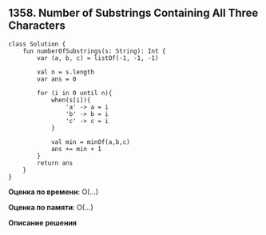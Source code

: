 ## 1358. Number of Substrings Containing All Three Characters


```
class Solution {
    fun numberOfSubstrings(s: String): Int {
        var (a, b, c) = listOf(-1, -1, -1)

        val n = s.length
        var ans = 0

        for (i in 0 until n){
            when(s[i]){
                'a' -> a = i
                'b' -> b = i
                'c' -> c = i
            }

            val min = minOf(a,b,c)
            ans += min + 1
        }
        return ans
    }
}

```

**Оценка по времени**: О(...)


**Оценка по памяти**: О(...)


**Описание решения**
```

```